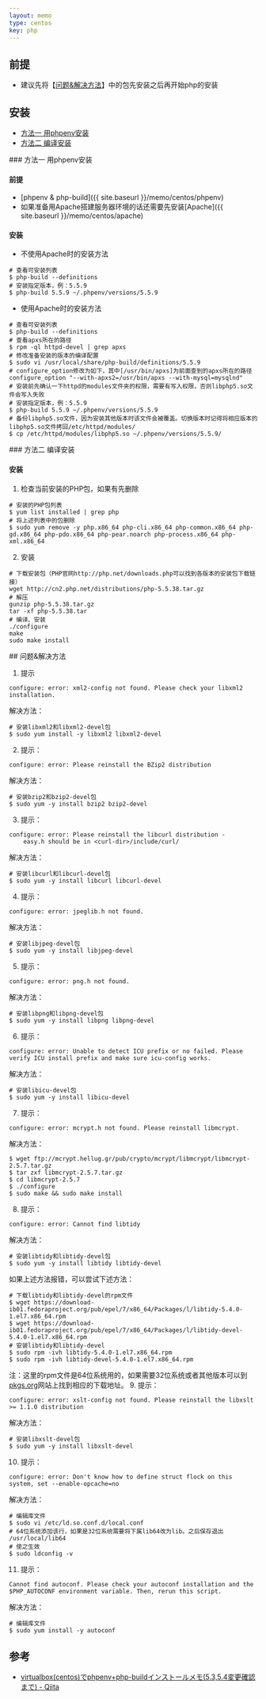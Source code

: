 ```yaml
---
layout: memo
type: centos
key: php
---
```


## 前提
- 建议先将【[问题&解决方法](#solutions)】中的包先安装之后再开始php的安装

## 安装

- [方法一 用phpenv安装](#phpenv)
- [方法二 编译安装](#build)

<div id="phpenv"></div>
### 方法一 用phpenv安装

#### 前提
- [phpenv & php-build]({{ site.baseurl }}/memo/centos/phpenv)
- 如果准备用Apache搭建服务器环境的话还需要先安装[Apache]({{ site.baseurl }}/memo/centos/apache)

#### 安装
- 不使用Apache时的安装方法
```shell
# 查看可安装列表
$ php-build --definitions
# 安装指定版本，例：5.5.9
$ php-build 5.5.9 ~/.phpenv/versions/5.5.9
```
- 使用Apache时的安装方法
```shell
# 查看可安装列表
$ php-build --definitions
# 查看apxs所在的路径
$ rpm -ql httpd-devel | grep apxs
# 修改准备安装的版本的编译配置
$ sudo vi /usr/local/share/php-build/definitions/5.5.9
# configure_option修改为如下，其中[/usr/bin/apxs]为前面查到的apxs所在的路径
configure_option "--with-apxs2=/usr/bin/apxs --with-mysql=mysqlnd"
# 安装前先确认一下httpd的modules文件夹的权限，需要有写入权限，否则libphp5.so文件会写入失败
# 安装指定版本，例：5.5.9
$ php-build 5.5.9 ~/.phpenv/versions/5.5.9
# 备份libphp5.so文件，因为安装其他版本时该文件会被覆盖。切换版本时记得将相应版本的libphp5.so文件拷回/etc/httpd/modules/
$ cp /etc/httpd/modules/libphp5.so ~/.phpenv/versions/5.5.9/
```

<div id="build"></div>
### 方法二 编译安装

#### 安装
1. 检查当前安装的PHP包，如果有先删除
```shell
# 安装的PHP包列表
$ yum list installed | grep php
# 将上述列表中的包删除
$ sudo yum remove -y php.x86_64 php-cli.x86_64 php-common.x86_64 php-gd.x86_64 php-pdo.x86_64 php-pear.noarch php-process.x86_64 php-xml.x86_64
```

2. 安装
```shell
# 下载安装包（PHP官网http://php.net/downloads.php可以找到各版本的安装包下载链接）
wget http://cn2.php.net/distributions/php-5.5.38.tar.gz
# 解压
gunzip php-5.5.38.tar.gz
tar -xf php-5.5.38.tar
# 编译、安装
./configure
make
sudo make install
```

<div id="solutions"></div>
## 问题&解决方法

1. 提示
```shell
configure: error: xml2-config not found. Please check your libxml2 installation.
```
解决方法：
```shell
# 安装libxml2和libxml2-devel包
$ sudo yum install -y libxml2 libxml2-devel
```
2. 提示：
```shell
configure: error: Please reinstall the BZip2 distribution
```
解决方法：
```shell
# 安装bzip2和bzip2-devel包
$ sudo yum -y install bzip2 bzip2-devel
```
3. 提示：
```shell
configure: error: Please reinstall the libcurl distribution -
    easy.h should be in <curl-dir>/include/curl/
```
解决方法：
```shell
# 安装libcurl和libcurl-devel包
$ sudo yum -y install libcurl libcurl-devel
```
4. 提示：
```shell
configure: error: jpeglib.h not found.
```
解决方法：
```shell
# 安装libjpeg-devel包
$ sudo yum -y install libjpeg-devel
```
5. 提示：
```shell
configure: error: png.h not found.
```
解决方法：
```shell
# 安装libpng和libpng-devel包
$ sudo yum -y install libpng libpng-devel
```
6. 提示：
```shell
configure: error: Unable to detect ICU prefix or no failed. Please verify ICU install prefix and make sure icu-config works.
```
解决方法：
```shell
# 安装libicu-devel包
$ sudo yum -y install libicu-devel
```
7. 提示：
```shell
configure: error: mcrypt.h not found. Please reinstall libmcrypt.
```
解决方法：
```shell
$ wget ftp://mcrypt.hellug.gr/pub/crypto/mcrypt/libmcrypt/libmcrypt-2.5.7.tar.gz
$ tar zxf libmcrypt-2.5.7.tar.gz
$ cd libmcrypt-2.5.7
$ ./configure
$ sudo make && sudo make install
```
8. 提示：
```shell
configure: error: Cannot find libtidy
```
解决方法：
```shell
# 安装libtidy和libtidy-devel包
$ sudo yum -y install libtidy libtidy-devel
```
如果上述方法报错，可以尝试下述方法：
```shell
# 下载libtidy和libtidy-devel的rpm文件
$ wget https://download-ib01.fedoraproject.org/pub/epel/7/x86_64/Packages/l/libtidy-5.4.0-1.el7.x86_64.rpm
$ wget https://download-ib01.fedoraproject.org/pub/epel/7/x86_64/Packages/l/libtidy-devel-5.4.0-1.el7.x86_64.rpm
# 安装libtidy和libtidy-devel
$ sudo rpm -ivh libtidy-5.4.0-1.el7.x86_64.rpm
$ sudo rpm -ivh libtidy-devel-5.4.0-1.el7.x86_64.rpm
```
注：这里的rpm文件是64位系统用的，如果需要32位系统或者其他版本可以到[pkgs.org]( https://centos.pkgs.org/ )网站上找到相应的下载地址。
9. 提示：
```shell
configure: error: xslt-config not found. Please reinstall the libxslt >= 1.1.0 distribution
```
解决方法：
```shell
# 安装libxslt-devel包
$ sudo yum -y install libxslt-devel
```
10. 提示：
```shell
configure: error: Don't know how to define struct flock on this system, set --enable-opcache=no
```
解决方法：
```shell
# 编辑库文件
$ sudo vi /etc/ld.so.conf.d/local.conf
# 64位系统添加该行，如果是32位系统需要将下属lib64改为lib。之后保存退出
/usr/local/lib64
# 使之生效
$ sudo ldconfig -v
```
11. 提示：
```shell
Cannot find autoconf. Please check your autoconf installation and the
$PHP_AUTOCONF environment variable. Then, rerun this script.
```
解决方法：
```shell
# 编辑库文件
$ sudo yum install -y autoconf
```

## 参考
- [virtualbox(centos)でphpenv+php-buildインストールメモ(5.3,5.4変更確認まで) - Qiita]( https://qiita.com/ryurock/items/7d031440bb174a55a6a1 )
